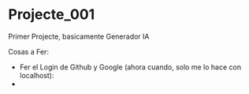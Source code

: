# Projecte_001
Primer Projecte, basicamente Generador IA 

Cosas a Fer: 

- Fer el Login de Github y Google (ahora cuando, solo me lo hace con localhost):
- 
